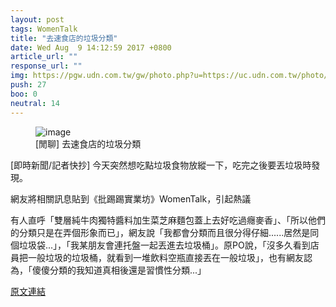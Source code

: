 ```yaml
---
layout: post
tags: WomenTalk
title: "去速食店的垃圾分類"
date: Wed Aug  9 14:12:59 2017 +0800
article_url: ""
response_url: ""
img: https://pgw.udn.com.tw/gw/photo.php?u=https://uc.udn.com.tw/photo/2017/04/06/realtime/3367317.jpg&x=0&y=0&sw=0&sh=0&sl=W&fw=1050&exp=3600
push: 27
boo: 0
neutral: 14
---
```


<figure>
<img src="https://pgw.udn.com.tw/gw/photo.php?u=https://uc.udn.com.tw/photo/2017/04/06/realtime/3367317.jpg&x=0&y=0&sw=0&sh=0&sl=W&fw=1050&exp=3600" alt="image">
<figcaption>
[閒聊] 去速食店的垃圾分類
</figcaption>
</figure>



[即時新聞/記者快抄] 今天突然想吃點垃圾食物放縱一下，吃完之後要丟垃圾時發現。

網友將相關訊息貼到《批踢踢實業坊》WomenTalk，引起熱議

有人直呼「雙層純牛肉獨特醬料加生菜芝麻麵包蓋上去好吃過癮麥香」、「所以他們的分類只是在弄個形象而已」，網友說「我都會分類而且很分得仔細......居然是同個垃圾袋...」，「我某朋友會連托盤一起丟進去垃圾桶」。原PO說，「沒多久看到店員把一般垃圾的垃圾桶，就看到一堆飲料空瓶直接丟在一般垃圾」，也有網友認為，「傻傻分類的我知道真相後還是習慣性分類...」

<a href = "https://www.ptt.cc/bbs/WomenTalk/M.1502259182.A.344.html">原文連結</a>

